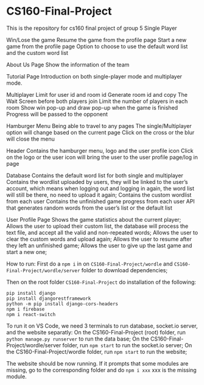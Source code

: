 # CS160-Final-Project
This is the repository for cs160 final project of group 5
Single Player

Win/Lose the game
Resume the game from the profile page
Start a new game from the profile page
Option to choose to use the default word list and the custom word list

About Us Page
Show the information of the team
    
Tutorial Page
Introduction on both single-player mode and multiplayer mode.
    
    
Multiplayer
Limit for user id and room id 
Generate room id and copy
The Wait Screen before both players join
Limit the number of players in each room
Show win pop-up and draw pop-up when the game is finished
Progress will be passed to the opponent
    
    
Hamburger Menu
Being able to travel to any pages
The single/Multiplayer option will change based on the current page
Click on the cross or the blur will close the menu
    
    
Header
Contains the hamburger menu, logo and the user profile icon
Click on the logo or the user icon will bring the user to the user profile page/log in page


Database
Contains the default word list for both single and multiplayer
Contains the wordlist uploaded by users, they will be linked to the user’s account, which means when logging out and logging in again, the word list will still be there, no need to upload it again;
Contains the custom wordlist from each user
Contains the unfinished game progress from each user
API that generates random words from the user’s list or the default list


User Profile Page
Shows the game statistics about the current player;
Allows the user to upload their custom list, the database will process the text file, and accept all the valid and non-repeated words;
Allows the user to clear the custom words and upload again;
Allows the user to resume after they left an unfinished game;
Allows the user to give up the last game and start a new one;


How to run:
First do a ```npm i``` in on ```CS160-Final-Project/wordle``` and ```CS160-Final-Project/wordle/server``` folder to download dependencies;

Then on the root folder ```CS160-Final-Project``` do installation of the following:
```
pip install django
pip install djangorestframework
python -m pip install django-cors-headers
npm i firebase
npm i react-switch
```

To run it on VS Code, we need 3 terminals to run database, socket.io server, and the website separatly:
On the CS160-Final-Project (root) folder, run ```python manage.py runserver``` to run the data base;
On the CS160-Final-Project/wordle/server folder, run ```npm start``` to run the socket.io server;
On the CS160-Final-Project/wordle folder, run ```npm start``` to run the website;

The website should be now running. If it prompts that some modules are missing, go to the corresponding folder and do ```npm i xxx``` xxx is the missing module.
